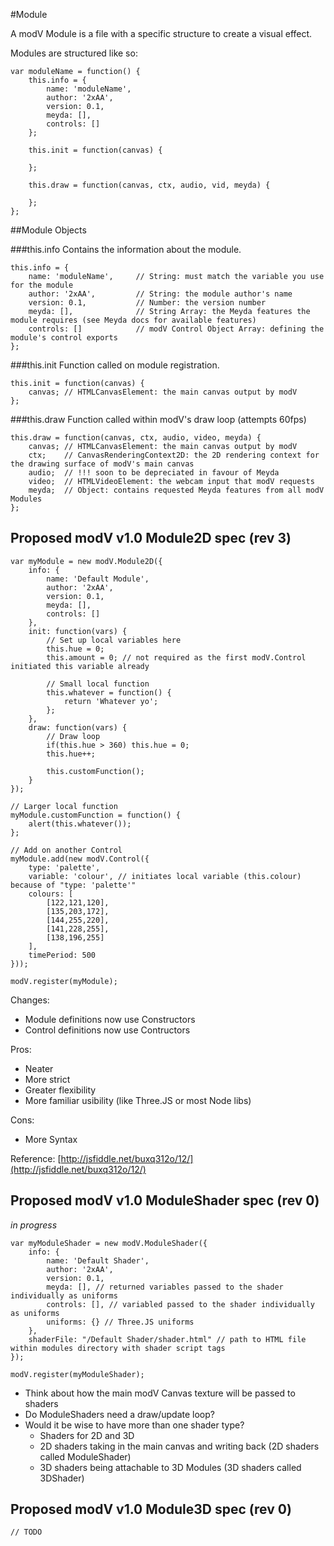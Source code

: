 #Module

A modV Module is a file with a specific structure to create a visual effect.

Modules are structured like so:

```
var moduleName = function() {
	this.info = {
		name: 'moduleName',
		author: '2xAA',
		version: 0.1,
		meyda: [],
		controls: []
	};

	this.init = function(canvas) {
		
	};

	this.draw = function(canvas, ctx, audio, vid, meyda) {
		
	};
};

```

##Module Objects

###this.info
Contains the information about the module.

```
this.info = {
	name: 'moduleName', 	// String: must match the variable you use for the module
	author: '2xAA', 		// String: the module author's name
	version: 0.1, 			// Number: the version number
	meyda: [], 				// String Array: the Meyda features the module requires (see Meyda docs for available features)
	controls: [] 			// modV Control Object Array: defining the module's control exports
};
```

###this.init
Function called on module registration.

```
this.init = function(canvas) {
	canvas; // HTMLCanvasElement: the main canvas output by modV
};
```
###this.draw
Function called within modV's draw loop (attempts 60fps)

```
this.draw = function(canvas, ctx, audio, video, meyda) {
	canvas; // HTMLCanvasElement: the main canvas output by modV
	ctx;	// CanvasRenderingContext2D: the 2D rendering context for the drawing surface of modV's main canvas
	audio; 	// !!! soon to be depreciated in favour of Meyda
	video; 	// HTMLVideoElement: the webcam input that modV requests
	meyda; 	// Object: contains requested Meyda features from all modV Modules
};
```

## Proposed modV v1.0 Module2D spec (rev 3)

```
var myModule = new modV.Module2D({
	info: {
		name: 'Default Module',
		author: '2xAA',
		version: 0.1,
		meyda: [],
		controls: []
	},
	init: function(vars) {
 		// Set up local variables here
		this.hue = 0;
		this.amount = 0; // not required as the first modV.Control initiated this variable already
    
		// Small local function
		this.whatever = function() {
			return 'Whatever yo';
		};
	},
	draw: function(vars) {
		// Draw loop
		if(this.hue > 360) this.hue = 0;
		this.hue++;
		
		this.customFunction();
	}
});

// Larger local function
myModule.customFunction = function() {
	alert(this.whatever());
};

// Add on another Control
myModule.add(new modV.Control({
	type: 'palette',
	variable: 'colour', // initiates local variable (this.colour) because of "type: 'palette'"
	colours: [
		[122,121,120],
		[135,203,172],
		[144,255,220],
		[141,228,255],
		[138,196,255]
	],
	timePeriod: 500
}));

modV.register(myModule);

```

Changes:

* Module definitions now use Constructors
* Control definitions now use Contructors

Pros:

* Neater
* More strict
* Greater flexibility
* More familiar usibility (like Three.JS or most Node libs)

Cons:

* More Syntax
  
Reference: [http://jsfiddle.net/buxq312o/12/](http://jsfiddle.net/buxq312o/12/)

## Proposed modV v1.0 ModuleShader spec (rev 0)
*in progress*

```
var myModuleShader = new modV.ModuleShader({
	info: {
		name: 'Default Shader',
		author: '2xAA',
		version: 0.1,
		meyda: [], // returned variables passed to the shader individually as uniforms
		controls: [], // variabled passed to the shader individually as uniforms
		uniforms: {} // Three.JS uniforms
	},
	shaderFile: "/Default Shader/shader.html" // path to HTML file within modules directory with shader script tags
});

modV.register(myModuleShader);

```

* Think about how the main modV Canvas texture will be passed to shaders
* Do ModuleShaders need a draw/update loop?
* Would it be wise to have more than one shader type?
  * Shaders for 2D and 3D
  * 2D shaders taking in the main canvas and writing back (2D shaders called ModuleShader)
  * 3D shaders being attachable to 3D Modules (3D shaders called 3DShader)

## Proposed modV v1.0 Module3D spec (rev 0)

```
// TODO

```